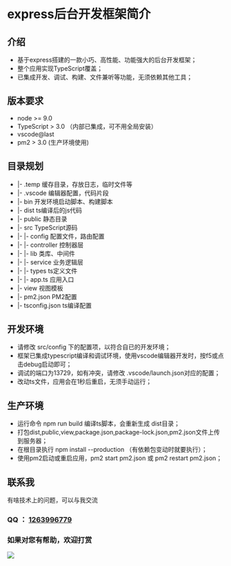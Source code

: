 # express后台开发框架简介

## 介绍 
- 基于express搭建的一款小巧、高性能、功能强大的后台开发框架；
- 整个应用实现TypeScript覆盖；
- 已集成开发、调试、构建、文件兼听等功能，无须依赖其他工具；

## 版本要求
- node >= 9.0
- TypeScript > 3.0 （内部已集成，可不用全局安装）
- vscode@last
- pm2 > 3.0 (生产环境使用)

  
## 目录规划
- |- .temp                缓存目录，存放日志，临时文件等
- |- .vscode              编辑器配置，代码片段
- |- bin                  开发环境启动脚本、构建脚本
- |- dist                 ts编译后的js代码
- |- public               静态目录
- |- src                  TypeScript源码
- |- |- config            配置文件，路由配置
- |- |- controller        控制器层
- |- |- lib               类库、中间件
- |- |- service           业务逻辑层
- |- |- types             ts定义文件
- |- |- app.ts            应用入口
- |- view                 视图模板
- |- pm2.json             PM2配置
- |- tsconfig.json        ts编译配置

## 开发环境
- 请修改 src/config 下的配置项，以符合自已的开发环境；
- 框架已集成typescript编译和调试环境，使用vscode编辑器开发时，按f5或点击debug启动即可；
- 调试的端口为13729，如有冲突，请修改 .vscode/launch.json对应的配置；
- 改动ts文件，应用会在1秒后重启，无须手动运行；

## 生产环境
- 运行命令 npm run build 编译ts脚本，会重新生成 dist目录；
- 打包dist,public,view,package.json,package-lock.json,pm2.json文件上传到服务器；
- 在根目录执行 npm install --production （有依赖包变动时就要执行）；
- 使用pm2启动或重启应用，pm2 start pm2.json 或 pm2 restart pm2.json；


## 联系我
有啥技术上的问题，可以与我交流
### QQ ： <a href="http://wpa.qq.com/msgrd?v=3&uin=1263996779&site=qq&menu=yes" target="_blank">1263996779</a>
### 如果对您有帮助，欢迎打赏
<img src="https://wangxing218.github.io/app-rem/test/wxpay.jpg">
